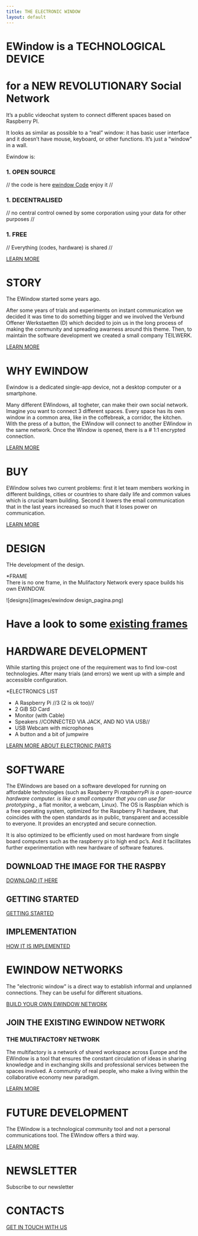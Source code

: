 ```yaml
---
title: THE ELECTRONIC WINDOW
layout: default
---
```


# EWindow is a TECHNOLOGICAL DEVICE 
# for a NEW REVOLUTIONARY __Social Network__

It’s a public videochat system to connect different spaces based on Raspberry PI.

It looks as similar as possible to a “real” window: 
it has basic user interface and it doesn’t have mouse, keyboard, or other functions. 
It’s just a “window" in a wall.

Ewindow is:
### 1. __OPEN SOURCE__ 
// the code is here [ewindow Code](https://github.com/teilWERK) enjoy it //
### 1. __DECENTRALISED__ 
// no central control owned by some corporation using your data for other purposes //
### 1. __FREE__ 
// Everything (codes, hardware) is shared //

[LEARN MORE](introduction.html)


# STORY

The EWindow started some years ago. 

After some years of trials and experiments on instant communication we decided it was time to do something bigger and we involved the Verbund Offener Werkstaetten (D) which decided to join us in the long process of making the community and spreading awarness around this theme.
Then, to maintain the software development we created a small company TEILWERK.

[LEARN MORE](story.md)

# WHY EWINDOW

Ewindow is a dedicated single-app device, not a desktop computer or a smartphone.

Many different EWindows, all togheter, can make their own social network. Imagine you want to connect 3 different spaces. 
Every space has its own window in a common area, like in the coffebreak, a corridor, the kitchen.
With the press of a button, the EWindow will connect to another EWindow in the same network.
Once the Window is opened, there is a # 1:1 encrypted connection. 

[LEARN MORE](why.md)


# BUY
EWindow solves two current problems: first it let team members working in different buildings, cities or countries to share daily life and common values which is crucial team building. Second it lowers the email communication that in the last years increased so much that it loses power on communication.

[LEARN MORE](buy.md)


# DESIGN 

THe development of the design.

*FRAME  
There is no one frame, in the Mulifactory Network every space builds his own EWINDOW.

![designs](images/ewindow design_pagina.png)

# Have a look to some [existing frames](frames.md)

# HARDWARE DEVELOPMENT

While starting this project one of the requirement was to find low-cost technologies. 
After many trials (and errors) we went up with a simple and accessible configuration.

*ELECTRONICS LIST
- A Raspberry Pi //3 (2 is ok too)//
- 2 GiB  SD Card
- Monitor (with Cable)
- Speakers //CONNECTED VIA JACK, AND NO VIA USB//
- USB Webcam with microphones 
- A button and a bit of jumpwire

[LEARN MORE ABOUT ELECTRONIC PARTS](hardware.md)


# SOFTWARE   

The EWindows are based on a software developed for running on affordable technologies (such as Raspberry Pi *raspberryPi is a open-source hardware computer. is like a small computer that you can use for prototyping.*, a flat monitor, a webcam, Linux). 
The OS is Raspbian which is a free operating system, optimized for the Raspberry Pi hardware, that coincides with the open standards as in public, transparent and accessible to everyone. It provides an encrypted and secure connection.

It is also optimized to be efficiently used on most hardware from single board computers such as the raspberry pi to high end pc’s.  And it facilitates further experimentation with new hardware of software features.


## DOWNLOAD THE IMAGE FOR THE RASPBY
[DOWNLOAD IT HERE](imagedownload.md)


## GETTING STARTED

[GETTING STARTED](gettingstarted.md)


## IMPLEMENTATION

[HOW IT IS IMPLEMENTED](implementation.md)


# EWINDOW NETWORKS  
The "electronic window" is a direct way to establish informal and unplanned connections. 
They can be useful for different situations. 

[BUILD YOUR OWN EWINDOW NETWORK](setupyourownnetwork.md)

## JOIN THE EXISTING EWINDOW NETWORK

### THE MULTIFACTORY NETWORK

The multifactory is  a network of shared workspace across Europe and the EWindow is a tool that ensures the constant circulation of ideas in sharing knowledge and in exchanging skills and professional services between the spaces involved.
A community of real people, who make a living within the collaborative economy new paradigm. 

[LEARN MORE](MultiFactory.html)


# FUTURE DEVELOPMENT

The EWindow is a technological community tool and not a personal communications tool.
The EWindow offers a third way.

[LEARN MORE](future.md)


# NEWSLETTER

Subscribe to our newsletter 

# CONTACTS

[GET IN TOUCH WITH US](contacts.md)

